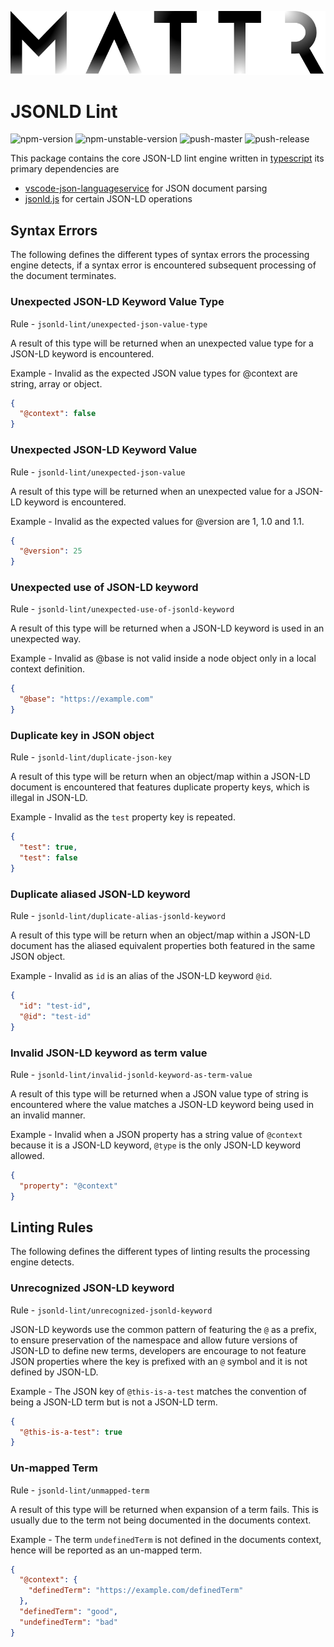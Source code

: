 ![Mattr logo](../../docs/assets/mattr-black.svg)

# JSONLD Lint

![npm-version](https://badgen.net/npm/v/jsonld-lint)
![npm-unstable-version](https://badgen.net/npm/v/jsonld-lint)
![push-master](https://github.com/mattrglobal/jsonld-lint/workflows/push-master/badge.svg)
![push-release](https://github.com/mattrglobal/jsonld-lint/workflows/push-release/badge.svg)

This package contains the core JSON-LD lint engine written in [typescript](https://www.typescriptlang.org/) its primary dependencies are

- [vscode-json-languageservice](https://github.com/Microsoft/vscode-json-languageservice) for JSON document parsing
- [jsonld.js](https://github.com/digitalbazaar/jsonld.js/blob/master/lib/jsonld.js) for certain JSON-LD operations

## Syntax Errors

The following defines the different types of syntax errors the processing engine detects, if a syntax error is encountered
subsequent processing of the document terminates.

### Unexpected JSON-LD Keyword Value Type

Rule - `jsonld-lint/unexpected-json-value-type`

A result of this type will be returned when an unexpected value type for a JSON-LD keyword is encountered.

Example - Invalid as the expected JSON value types for @context are string, array or object.

```json
{
  "@context": false
}
```

### Unexpected JSON-LD Keyword Value

Rule - `jsonld-lint/unexpected-json-value`

A result of this type will be returned when an unexpected value for a JSON-LD keyword is encountered.

Example - Invalid as the expected values for @version are 1, 1.0 and 1.1.

```json
{
  "@version": 25
}
```

### Unexpected use of JSON-LD keyword

Rule - `jsonld-lint/unexpected-use-of-jsonld-keyword`

A result of this type will be returned when a JSON-LD keyword is used in an unexpected way.

Example - Invalid as @base is not valid inside a node object only in a local context definition.

```json
{
  "@base": "https://example.com"
}
```

### Duplicate key in JSON object

Rule - `jsonld-lint/duplicate-json-key`

A result of this type will be return when an object/map within a JSON-LD document is encountered
that features duplicate property keys, which is illegal in JSON-LD.

Example - Invalid as the `test` property key is repeated.

```json
{
  "test": true,
  "test": false
}
```

### Duplicate aliased JSON-LD keyword

Rule - `jsonld-lint/duplicate-alias-jsonld-keyword`

A result of this type will be return when an object/map within a JSON-LD document
has the aliased equivalent properties both featured in the same JSON object.

Example - Invalid as `id` is an alias of the JSON-LD keyword `@id`.

```json
{
  "id": "test-id",
  "@id": "test-id"
}
```

### Invalid JSON-LD keyword as term value

Rule - `jsonld-lint/invalid-jsonld-keyword-as-term-value`

A result of this type will be returned when a JSON value type of string is encountered where
the value matches a JSON-LD keyword being used in an invalid manner.

Example - Invalid when a JSON property has a string value of `@context` because it is a JSON-LD keyword, `@type` is the only
JSON-LD keyword allowed.

```json
{
  "property": "@context"
}
```

## Linting Rules

The following defines the different types of linting results the processing engine detects.

### Unrecognized JSON-LD keyword

Rule - `jsonld-lint/unrecognized-jsonld-keyword`

JSON-LD keywords use the common pattern of featuring the `@` as a prefix, to ensure preservation of the namespace
and allow future versions of JSON-LD to define new terms, developers are encourage to not feature JSON properties where
the key is prefixed with an `@` symbol and it is not defined by JSON-LD.

Example - The JSON key of `@this-is-a-test` matches the convention of being a JSON-LD term but is not a JSON-LD term.

```json
{
  "@this-is-a-test": true
}
```

### Un-mapped Term

Rule - `jsonld-lint/unmapped-term`

A result of this type will be returned when expansion of a term fails. This is usually due to the term
not being documented in the documents context.

Example - The term `undefinedTerm` is not defined in the documents context, hence will be reported as an
un-mapped term.

```json
{
  "@context": {
    "definedTerm": "https://example.com/definedTerm"
  },
  "definedTerm": "good",
  "undefinedTerm": "bad"
}
```
